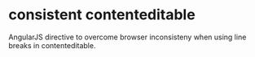 consistent contenteditable
==========================

AngularJS directive to overcome browser inconsisteny when using line breaks in contenteditable.
